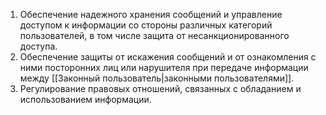 1. Обеспечение надежного хранения сообщений и управление доступом к информации со стороны различных категорий пользователей, в том числе защита от несанкционированного доступа.
2. Обеспечение защиты от искажения сообщений и от ознакомления с ними посторонних лиц или нарушителя при передаче информации между [[Законный пользователь|законными пользователями]].
3. Регулирование правовых отношений, связанных с обладанием и использованием информации.